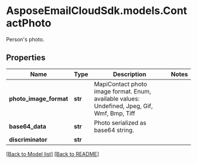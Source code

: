 # AsposeEmailCloudSdk.models.ContactPhoto

Person's photo.             

## Properties
Name | Type | Description | Notes
------------ | ------------- | ------------- | -------------
**photo_image_format** |**str** |MapiContact photo image format. Enum, available values: Undefined, Jpeg, Gif, Wmf, Bmp, Tiff |
**base64_data** |**str** |Photo serialized as base64 string.              |
**discriminator** |**str** | |




[[Back to Model list]](Models.md) [[Back to README]](README.md)

